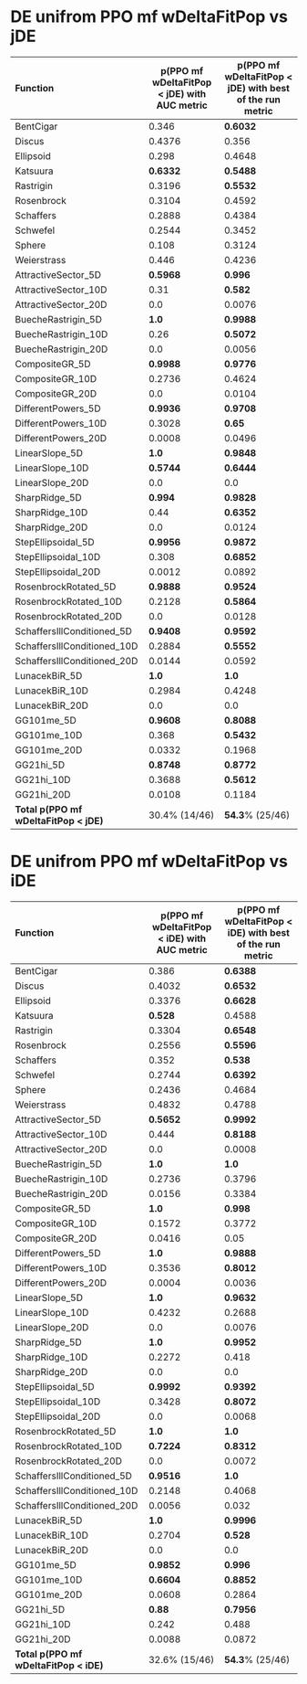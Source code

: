 # DE unifrom PPO mf wDeltaFitPop vs jDE
| Function    | p(PPO mf wDeltaFitPop < jDE) with AUC metric | p(PPO mf wDeltaFitPop < jDE) with best of the run metric |
| :---------- | ------------------------------ | ------------------------------- |
| BentCigar | 0.346 | **0.6032** |
| Discus | 0.4376 | 0.356 |
| Ellipsoid | 0.298 | 0.4648 |
| Katsuura | **0.6332** | **0.5488** |
| Rastrigin | 0.3196 | **0.5532** |
| Rosenbrock | 0.3104 | 0.4592 |
| Schaffers | 0.2888 | 0.4384 |
| Schwefel | 0.2544 | 0.3452 |
| Sphere | 0.108 | 0.3124 |
| Weierstrass | 0.446 | 0.4236 |
| AttractiveSector_5D | **0.5968** | **0.996** |
| AttractiveSector_10D | 0.31 | **0.582** |
| AttractiveSector_20D | 0.0 | 0.0076 |
| BuecheRastrigin_5D | **1.0** | **0.9988** |
| BuecheRastrigin_10D | 0.26 | **0.5072** |
| BuecheRastrigin_20D | 0.0 | 0.0056 |
| CompositeGR_5D | **0.9988** | **0.9776** |
| CompositeGR_10D | 0.2736 | 0.4624 |
| CompositeGR_20D | 0.0 | 0.0104 |
| DifferentPowers_5D | **0.9936** | **0.9708** |
| DifferentPowers_10D | 0.3028 | **0.65** |
| DifferentPowers_20D | 0.0008 | 0.0496 |
| LinearSlope_5D | **1.0** | **0.9848** |
| LinearSlope_10D | **0.5744** | **0.6444** |
| LinearSlope_20D | 0.0 | 0.0 |
| SharpRidge_5D | **0.994** | **0.9828** |
| SharpRidge_10D | 0.44 | **0.6352** |
| SharpRidge_20D | 0.0 | 0.0124 |
| StepEllipsoidal_5D | **0.9956** | **0.9872** |
| StepEllipsoidal_10D | 0.308 | **0.6852** |
| StepEllipsoidal_20D | 0.0012 | 0.0892 |
| RosenbrockRotated_5D | **0.9888** | **0.9524** |
| RosenbrockRotated_10D | 0.2128 | **0.5864** |
| RosenbrockRotated_20D | 0.0 | 0.0128 |
| SchaffersIllConditioned_5D | **0.9408** | **0.9592** |
| SchaffersIllConditioned_10D | 0.2884 | **0.5552** |
| SchaffersIllConditioned_20D | 0.0144 | 0.0592 |
| LunacekBiR_5D | **1.0** | **1.0** |
| LunacekBiR_10D | 0.2984 | 0.4248 |
| LunacekBiR_20D | 0.0 | 0.0 |
| GG101me_5D | **0.9608** | **0.8088** |
| GG101me_10D | 0.368 | **0.5432** |
| GG101me_20D | 0.0332 | 0.1968 |
| GG21hi_5D | **0.8748** | **0.8772** |
| GG21hi_10D | 0.3688 | **0.5612** |
| GG21hi_20D | 0.0108 | 0.1184 |
| **Total p(PPO mf wDeltaFitPop < jDE)** | 30.4% (14/46) | **54.3**% (25/46) |

# DE unifrom PPO mf wDeltaFitPop vs iDE

| Function    | p(PPO mf wDeltaFitPop < iDE) with AUC metric | p(PPO mf wDeltaFitPop < iDE) with best of the run metric |
| :---------- | ------------------------------ | ------------------------------- |
| BentCigar | 0.386 | **0.6388** |
| Discus | 0.4032 | **0.6532** |
| Ellipsoid | 0.3376 | **0.6628** |
| Katsuura | **0.528** | 0.4588 |
| Rastrigin | 0.3304 | **0.6548** |
| Rosenbrock | 0.2556 | **0.5596** |
| Schaffers | 0.352 | **0.538** |
| Schwefel | 0.2744 | **0.6392** |
| Sphere | 0.2436 | 0.4684 |
| Weierstrass | 0.4832 | 0.4788 |
| AttractiveSector_5D | **0.5652** | **0.9992** |
| AttractiveSector_10D | 0.444 | **0.8188** |
| AttractiveSector_20D | 0.0 | 0.0008 |
| BuecheRastrigin_5D | **1.0** | **1.0** |
| BuecheRastrigin_10D | 0.2736 | 0.3796 |
| BuecheRastrigin_20D | 0.0156 | 0.3384 |
| CompositeGR_5D | **1.0** | **0.998** |
| CompositeGR_10D | 0.1572 | 0.3772 |
| CompositeGR_20D | 0.0416 | 0.05 |
| DifferentPowers_5D | **1.0** | **0.9888** |
| DifferentPowers_10D | 0.3536 | **0.8012** |
| DifferentPowers_20D | 0.0004 | 0.0036 |
| LinearSlope_5D | **1.0** | **0.9632** |
| LinearSlope_10D | 0.4232 | 0.2688 |
| LinearSlope_20D | 0.0 | 0.0076 |
| SharpRidge_5D | **1.0** | **0.9952** |
| SharpRidge_10D | 0.2272 | 0.418 |
| SharpRidge_20D | 0.0 | 0.0 |
| StepEllipsoidal_5D | **0.9992** | **0.9392** |
| StepEllipsoidal_10D | 0.3428 | **0.8072** |
| StepEllipsoidal_20D | 0.0 | 0.0068 |
| RosenbrockRotated_5D | **1.0** | **1.0** |
| RosenbrockRotated_10D | **0.7224** | **0.8312** |
| RosenbrockRotated_20D | 0.0 | 0.0072 |
| SchaffersIllConditioned_5D | **0.9516** | **1.0** |
| SchaffersIllConditioned_10D | 0.2148 | 0.4068 |
| SchaffersIllConditioned_20D | 0.0056 | 0.032 |
| LunacekBiR_5D | **1.0** | **0.9996** |
| LunacekBiR_10D | 0.2704 | **0.528** |
| LunacekBiR_20D | 0.0 | 0.0 |
| GG101me_5D | **0.9852** | **0.996** |
| GG101me_10D | **0.6604** | **0.8852** |
| GG101me_20D | 0.0608 | 0.2864 |
| GG21hi_5D | **0.88** | **0.7956** |
| GG21hi_10D | 0.242 | 0.488 |
| GG21hi_20D | 0.0088 | 0.0872 |
| **Total p(PPO mf wDeltaFitPop < iDE)** | 32.6% (15/46) | **54.3**% (25/46) |